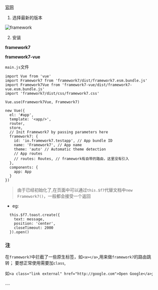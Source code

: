 
[官网](http://www.framework7.cn/)

1. 选择最新的版本

![framework](http://p5k2est0u.bkt.clouddn.com/framework7/info20180904161353.png)

2. 安装

**framework7**

**framework7-vue**

`main.js`文件
```
import Vue from 'vue'
import Framework7 from 'framework7/dist/framework7.esm.bundle.js'
import Framework7Vue from 'framework7-vue/dist/framework7-vue.esm.bundle.js'
import 'framework7/dist/css/framework7.css'

Vue.use(Framework7Vue, Framework7)

new Vue({
  el: '#app',
  template: '<app/>',
  router,
  store,
  // Init Framework7 by passing parameters here
  framework7: {
    id: 'io.framework7.testapp', // App bundle ID
    name: 'Framework7', // App name
    theme: 'auto' // Automatic theme detection
    // App routes
    // routes: Routes, // framework有自带的路由，这里没有引入
  },
  components: {
    app: App
  }
})
```

> 由于已经初始化了,在页面中可以通过`this.$f7`代替文档中`new Framework7()`，一般都会接受一个返回

* eg:

```
  this.$f7.toast.create({
    text: message,
    position: 'center',
    closeTimeout: 2000
  }).open()
```

### 注

在`framework7`中拦截了一些原生标签，如`<a></a>`,用来做`framework7`的路由跳转；
要想正常使用需要加`class`,

如`<a class="link external" href="http://google.com">Open Google</a>`;

....
